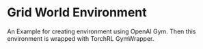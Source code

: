 # Grid World Environment
An Example for creating environment using OpenAI Gym. Then this environment is wrapped with TorchRL GymWrapper.
